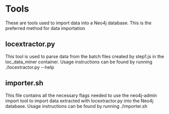 # Tools

These are tools used to import data into a Neo4j database. This is the preferred method for data importation

## locextractor.py
This tool is used to parse data from the batch files created by step1.js in the loc_data_miner container.
Usage instructions can be found by running ./locextractor.py --help 

## importer.sh
This file contains all the necessary flags needed to use the neo4j-admin import tool to import data extracted with locextractor.py 
into the Neo4j database. 
Usage instructions can be found by running ./importer.sh
